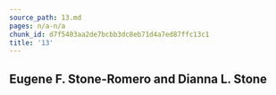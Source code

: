 ```yaml
---
source_path: 13.md
pages: n/a-n/a
chunk_id: d7f5403aa2de7bcbb3dc8eb71d4a7ed87ffc13c1
title: '13'
---
```

## Eugene F. Stone-Romero and Dianna L. Stone
